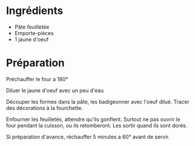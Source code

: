 # Ingrédients

  - Pâte feuilletée
  - Emporte-pièces
  - 1 jaune d'oeuf


# Préparation

  Préchauffer le four a 180°

  Diluer le jaune d'oeuf avec un peu d'eau

  Découper les formes dans la pâte, les badigeonner avec l'oeuf dilué. Tracer des décorations à la fourchette.

  Enfourner les feuilletés, attendre qu'ils gonflent. Surtout ne pas ouvrir le four pendant la cuisson, ou ils retomberont. Les sortir quand ils sont dorés.

  
  Si préparation d'avance, réchauffer 5 minutes a 60° avant de servir.


